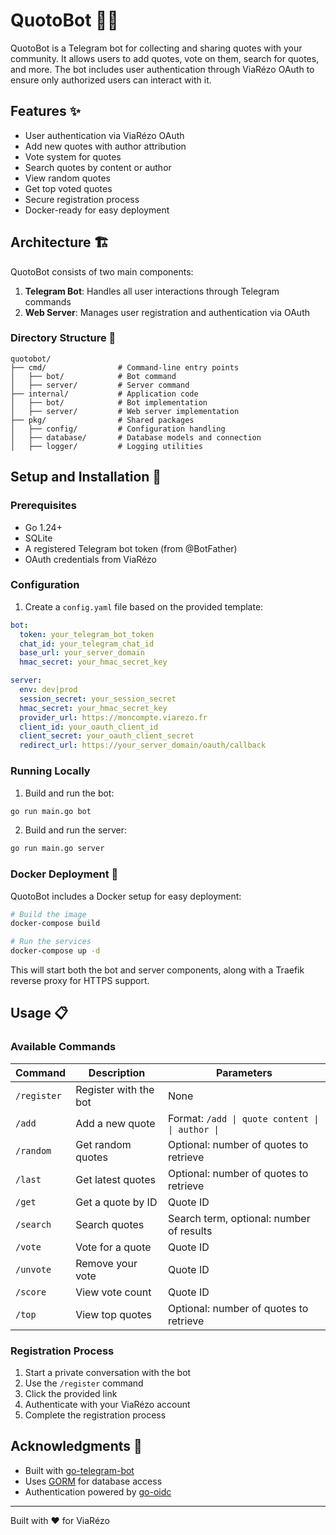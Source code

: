 # QuotoBot 🤖📝

QuotoBot is a Telegram bot for collecting and sharing quotes with your community. It allows users to add quotes, vote on them, search for quotes, and more. The bot includes user authentication through ViaRézo OAuth to ensure only authorized users can interact with it.

## Features ✨

- User authentication via ViaRézo OAuth
- Add new quotes with author attribution
- Vote system for quotes
- Search quotes by content or author
- View random quotes
- Get top voted quotes
- Secure registration process
- Docker-ready for easy deployment

## Architecture 🏗️

QuotoBot consists of two main components:

1. **Telegram Bot**: Handles all user interactions through Telegram commands
2. **Web Server**: Manages user registration and authentication via OAuth

### Directory Structure 📁

```
quotobot/
├── cmd/                # Command-line entry points
│   ├── bot/            # Bot command
│   ├── server/         # Server command
├── internal/           # Application code
│   ├── bot/            # Bot implementation
│   ├── server/         # Web server implementation
├── pkg/                # Shared packages
│   ├── config/         # Configuration handling
│   ├── database/       # Database models and connection
│   ├── logger/         # Logging utilities
```

## Setup and Installation 🚀

### Prerequisites

- Go 1.24+
- SQLite
- A registered Telegram bot token (from @BotFather)
- OAuth credentials from ViaRézo

### Configuration

1. Create a `config.yaml` file based on the provided template:

```yaml
bot:
  token: your_telegram_bot_token
  chat_id: your_telegram_chat_id
  base_url: your_server_domain
  hmac_secret: your_hmac_secret_key

server:
  env: dev|prod
  session_secret: your_session_secret
  hmac_secret: your_hmac_secret_key
  provider_url: https://moncompte.viarezo.fr
  client_id: your_oauth_client_id
  client_secret: your_oauth_client_secret
  redirect_url: https://your_server_domain/oauth/callback
```

### Running Locally

1. Build and run the bot:

```bash
go run main.go bot
```

2. Build and run the server:

```bash
go run main.go server
```

### Docker Deployment 🐳

QuotoBot includes a Docker setup for easy deployment:

```bash
# Build the image
docker-compose build

# Run the services
docker-compose up -d
```

This will start both the bot and server components, along with a Traefik reverse proxy for HTTPS support.

## Usage 📋

### Available Commands

| Command     | Description           | Parameters                                      |
| ----------- | --------------------- | ----------------------------------------------- |
| `/register` | Register with the bot | None                                            |
| `/add`      | Add a new quote       | Format: `/add \| quote content \| \| author \|` |
| `/random`   | Get random quotes     | Optional: number of quotes to retrieve          |
| `/last`     | Get latest quotes     | Optional: number of quotes to retrieve          |
| `/get`      | Get a quote by ID     | Quote ID                                        |
| `/search`   | Search quotes         | Search term, optional: number of results        |
| `/vote`     | Vote for a quote      | Quote ID                                        |
| `/unvote`   | Remove your vote      | Quote ID                                        |
| `/score`    | View vote count       | Quote ID                                        |
| `/top`      | View top quotes       | Optional: number of quotes to retrieve          |

### Registration Process

1. Start a private conversation with the bot
2. Use the `/register` command
3. Click the provided link
4. Authenticate with your ViaRézo account
5. Complete the registration process

## Acknowledgments 🙏

- Built with [go-telegram-bot](https://github.com/go-telegram/bot)
- Uses [GORM](https://gorm.io/) for database access
- Authentication powered by [go-oidc](https://github.com/coreos/go-oidc)

---

Built with ❤️ for ViaRézo
